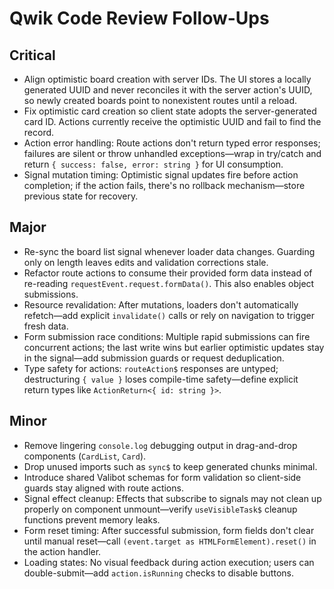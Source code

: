 # Qwik Code Review Follow-Ups

## Critical
- Align optimistic board creation with server IDs. The UI stores a locally generated UUID and never reconciles it with the server action's UUID, so newly created boards point to nonexistent routes until a reload.
- Fix optimistic card creation so client state adopts the server-generated card ID. Actions currently receive the optimistic UUID and fail to find the record.
- Action error handling: Route actions don't return typed error responses; failures are silent or throw unhandled exceptions—wrap in try/catch and return `{ success: false, error: string }` for UI consumption.
- Signal mutation timing: Optimistic signal updates fire before action completion; if the action fails, there's no rollback mechanism—store previous state for recovery.

## Major
- Re-sync the board list signal whenever loader data changes. Guarding only on length leaves edits and validation corrections stale.
- Refactor route actions to consume their provided form data instead of re-reading `requestEvent.request.formData()`. This also enables object submissions.
- Resource revalidation: After mutations, loaders don't automatically refetch—add explicit `invalidate()` calls or rely on navigation to trigger fresh data.
- Form submission race conditions: Multiple rapid submissions can fire concurrent actions; the last write wins but earlier optimistic updates stay in the signal—add submission guards or request deduplication.
- Type safety for actions: `routeAction$` responses are untyped; destructuring `{ value }` loses compile-time safety—define explicit return types like `ActionReturn<{ id: string }>`.

## Minor
- Remove lingering `console.log` debugging output in drag-and-drop components (`CardList`, `Card`).
- Drop unused imports such as `sync$` to keep generated chunks minimal.
- Introduce shared Valibot schemas for form validation so client-side guards stay aligned with route actions.
- Signal effect cleanup: Effects that subscribe to signals may not clean up properly on component unmount—verify `useVisibleTask$` cleanup functions prevent memory leaks.
- Form reset timing: After successful submission, form fields don't clear until manual reset—call `(event.target as HTMLFormElement).reset()` in the action handler.
- Loading states: No visual feedback during action execution; users can double-submit—add `action.isRunning` checks to disable buttons.

